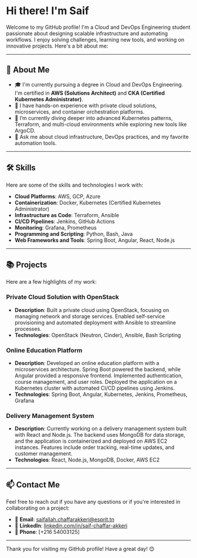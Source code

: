 # Hi there! I'm Saif  
Welcome to my GitHub profile! I'm a Cloud and DevOps Engineering student passionate about designing scalable infrastructure and automating workflows. I enjoy solving challenges, learning new tools, and working on innovative projects. Here's a bit about me:

---

## 🚀 About Me  
- 🎓 I'm currently pursuing a degree in Cloud and DevOps Engineering. I'm certified in **AWS (Solutions Architect)** and **CKA (Certified Kubernetes Administrator)**.  
- 💼 I have hands-on experience with private cloud solutions, microservices, and container orchestration platforms.  
- 🌱 I’m currently diving deeper into advanced Kubernetes patterns, Terraform, and multi-cloud environments while exploring new tools like ArgoCD.  
- 💬 Ask me about cloud infrastructure, DevOps practices, and my favorite automation tools.

---

## 🛠️ Skills  
Here are some of the skills and technologies I work with:

- **Cloud Platforms**: AWS, GCP, Azure  
- **Containerization**: Docker, Kubernetes (Certified Kubernetes Administrator)  
- **Infrastructure as Code**: Terraform, Ansible  
- **CI/CD Pipelines**: Jenkins, GitHub Actions  
- **Monitoring**: Grafana, Prometheus  
- **Programming and Scripting**: Python, Bash, Java  
- **Web Frameworks and Tools**: Spring Boot, Angular, React, Node.js  

---

## 📚 Projects  
Here are a few highlights of my work:

### Private Cloud Solution with OpenStack  
- **Description**: Built a private cloud using OpenStack, focusing on managing network and storage services. Enabled self-service provisioning and automated deployment with Ansible to streamline processes.  
- **Technologies**: OpenStack (Neutron, Cinder), Ansible, Bash Scripting  

### Online Education Platform  
- **Description**: Developed an online education platform with a microservices architecture. Spring Boot powered the backend, while Angular provided a responsive frontend. Implemented authentication, course management, and user roles. Deployed the application on a Kubernetes cluster with automated CI/CD pipelines using Jenkins.  
- **Technologies**: Spring Boot, Angular, Kubernetes, Jenkins, Prometheus, Grafana  

### Delivery Management System  
- **Description**: Currently working on a delivery management system built with React and Node.js. The backend uses MongoDB for data storage, and the application is containerized and deployed on AWS EC2 instances. Features include order tracking, real-time updates, and customer management.  
- **Technologies**: React, Node.js, MongoDB, Docker, AWS EC2  

---

## 📫 Contact Me  
Feel free to reach out if you have any questions or if you're interested in collaborating on a project:

- 📧 **Email**: saifallah.chaffarakkeri@esprit.tn  
- 💼 **LinkedIn**: [linkedin.com/in/saif-chaffar-akkeri](https://www.linkedin.com/in/saif-chaffar-akkeri)  
- 📱 **Phone**: [+216 54003125]  

---

Thank you for visiting my GitHub profile! Have a great day! 😊
